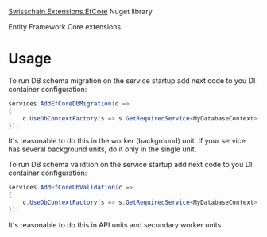 [Swisschain.Extensions.EfCore](https://www.nuget.org/packages/Swisschain.Extensions.EfCore) Nuget library

Entity Framework Core extensions

# Usage

To run DB schema migration on the service startup add next code to you DI container configuration:

```c#
services.AddEfCoreDbMigration(c =>
{
    c.UseDbContextFactory(s => s.GetRequiredService<MyDatabaseContext>());
});
```

It's reasonable to do this in the worker (background) unit. If your service has several background units, do it only in the single unit.

To run DB schema validtion on the service startup add next code to you DI container configuration:

```c#
services.AddEfCoreDbValidation(c =>
{
    c.UseDbContextFactory(s => s.GetRequiredService<MyDatabaseContext>());
});
```

It's reasonable to do this in API units and secondary worker units.

